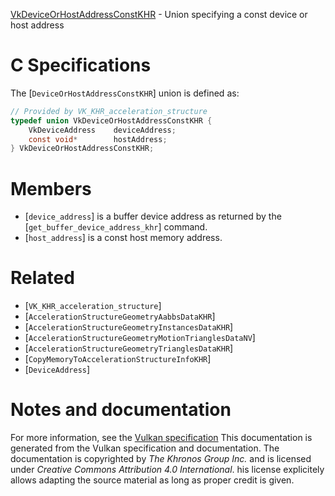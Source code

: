 [VkDeviceOrHostAddressConstKHR](https://www.khronos.org/registry/vulkan/specs/1.3-extensions/man/html/VkDeviceOrHostAddressConstKHR.html) - Union specifying a const device or host address

# C Specifications
The [`DeviceOrHostAddressConstKHR`] union is defined as:
```c
// Provided by VK_KHR_acceleration_structure
typedef union VkDeviceOrHostAddressConstKHR {
    VkDeviceAddress    deviceAddress;
    const void*        hostAddress;
} VkDeviceOrHostAddressConstKHR;
```

# Members
- [`device_address`] is a buffer device address as returned by the [`get_buffer_device_address_khr`] command.
- [`host_address`] is a const host memory address.

# Related
- [`VK_KHR_acceleration_structure`]
- [`AccelerationStructureGeometryAabbsDataKHR`]
- [`AccelerationStructureGeometryInstancesDataKHR`]
- [`AccelerationStructureGeometryMotionTrianglesDataNV`]
- [`AccelerationStructureGeometryTrianglesDataKHR`]
- [`CopyMemoryToAccelerationStructureInfoKHR`]
- [`DeviceAddress`]

# Notes and documentation
For more information, see the [Vulkan specification](https://www.khronos.org/registry/vulkan/specs/1.3-extensions/html/vkspec.html)
This documentation is generated from the Vulkan specification and documentation.
The documentation is copyrighted by *The Khronos Group Inc.* and is licensed under *Creative Commons Attribution 4.0 International*.
his license explicitely allows adapting the source material as long as proper credit is given.
        
